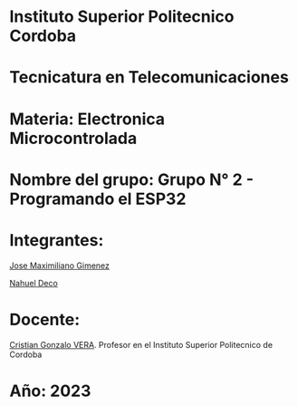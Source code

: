 # Instituto Superior Politecnico Cordoba

# Tecnicatura en Telecomunicaciones

# Materia: Electronica Microcontrolada

# Nombre del grupo: Grupo N° 2 - Programando el ESP32

# Integrantes: 

<a href="https://github.com/Maxg8704">Jose Maximiliano Gimenez</a>

<a href="https://github.com/NahuelDe">Nahuel Deco</a> 

# Docente: 

<a href="https://github.com/Gona79">Cristian Gonzalo VERA</a>. Profesor en el Instituto Superior Politecnico de Cordoba 

# Año: 2023

